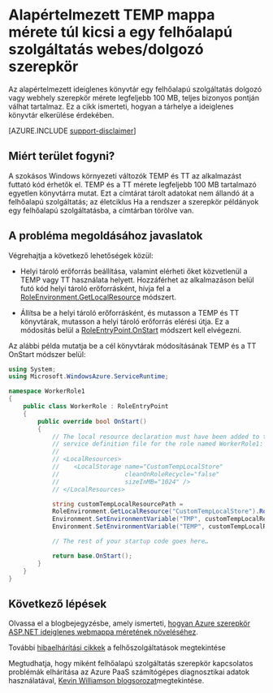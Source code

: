<properties
   pageTitle="Alapértelmezett TEMP mappa mérete túl kicsi a szerepkör |} Microsoft Azure"
   description="Egy felhőalapú szolgáltatás szerepkörhöz adhatja meg a TEMP mappa korlátozott mennyiségű. Ebben a cikkben hasznos tanácsokat a fogyatkozó problémáját kiküszöbölése."
   services="cloud-services"
   documentationCenter=""
   authors="simonxjx"
   manager="felixwu"
   editor=""
   tags="top-support-issue"/>
<tags
   ms.service="cloud-services"
   ms.devlang="na"
   ms.topic="article"
   ms.tgt_pltfrm="na"
   ms.workload="tbd"
   ms.date="10/12/2016"
   ms.author="v-six" />

# <a name="default-temp-folder-size-is-too-small-on-a-cloud-service-webworker-role"></a>Alapértelmezett TEMP mappa mérete túl kicsi a egy felhőalapú szolgáltatás webes/dolgozó szerepkör

Az alapértelmezett ideiglenes könyvtár egy felhőalapú szolgáltatás dolgozó vagy webhely szerepkör mérete legfeljebb 100 MB, teljes bizonyos pontján válhat tartalmaz. Ez a cikk ismerteti, hogyan a tárhelye a ideiglenes könyvtár elkerülése érdekében.

[AZURE.INCLUDE [support-disclaimer](../../includes/support-disclaimer.md)]

## <a name="why-do-i-run-out-of-space"></a>Miért terület fogyni?

A szokásos Windows környezeti változók TEMP és TT az alkalmazást futtató kód érhetők el. TEMP és a TT mérete legfeljebb 100 MB tartalmazó egyetlen könyvtárra mutat. Ezt a címtárat tárolt adatokat nem állandó át a felhőalapú szolgáltatás; az életciklus Ha a rendszer a szerepkör példányok egy felhőalapú szolgáltatásba, a címtárban törölve van.

## <a name="suggestion-to-fix-the-problem"></a>A probléma megoldásához javaslatok

Végrehajtja a következő lehetőségek közül:

- Helyi tároló erőforrás beállítása, valamint elérheti őket közvetlenül a TEMP vagy TT használata helyett. Hozzáférhet az alkalmazáson belül futó kód helyi tároló erőforrásként, hívja fel a [RoleEnvironment.GetLocalResource](https://msdn.microsoft.com/library/microsoft.windowsazure.serviceruntime.roleenvironment.getlocalresource.aspx) módszert. 

- Állítsa be a helyi tároló erőforrásként, és mutasson a TEMP és TT könyvtárak, mutasson a helyi tároló erőforrás elérési útja. Ez a módosítás belül a [RoleEntryPoint.OnStart](https://msdn.microsoft.com/library/microsoft.windowsazure.serviceruntime.roleentrypoint.onstart.aspx) módszert kell elvégezni.

Az alábbi példa mutatja be a cél könyvtárak módosításának TEMP és a TT OnStart módszer belül:


```csharp
using System;
using Microsoft.WindowsAzure.ServiceRuntime;

namespace WorkerRole1
{
    public class WorkerRole : RoleEntryPoint
    {
        public override bool OnStart()
        {
            // The local resource declaration must have been added to the
            // service definition file for the role named WorkerRole1:
            //
            // <LocalResources>
            //    <LocalStorage name="CustomTempLocalStore"
            //                  cleanOnRoleRecycle="false"
            //                  sizeInMB="1024" />
            // </LocalResources>

            string customTempLocalResourcePath =
            RoleEnvironment.GetLocalResource("CustomTempLocalStore").RootPath;
            Environment.SetEnvironmentVariable("TMP", customTempLocalResourcePath);
            Environment.SetEnvironmentVariable("TEMP", customTempLocalResourcePath);

            // The rest of your startup code goes here…

            return base.OnStart();
        }
    }
}
```

## <a name="next-steps"></a>Következő lépések

Olvassa el a blogbejegyzésbe, amely ismerteti, [hogyan Azure szerepkör ASP.NET ideiglenes webmappa méretének növeléséhez](http://blogs.msdn.com/b/kwill/archive/2011/07/18/how-to-increase-the-size-of-the-windows-azure-web-role-asp-net-temporary-folder.aspx).

További [hibaelhárítási cikkek](/?tag=top-support-issue&product=cloud-services) a felhőszolgáltatások megtekintése

Megtudhatja, hogy miként felhőalapú szolgáltatás szerepkör kapcsolatos problémák elhárítása az Azure PaaS számítógépes diagnosztikai adatok használatával, [Kevin Williamson blogsorozat](http://blogs.msdn.com/b/kwill/archive/2013/08/09/windows-azure-paas-compute-diagnostics-data.aspx)megtekintése.
